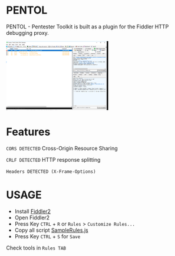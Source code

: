 # PENTOL
PENTOL - Pentester Toolkit is built as a plugin for the Fiddler HTTP debugging proxy. 

<img src="PENTOL.PNG" width="55%"></img>

# Features
``CORS DETECTED`` Cross-Origin Resource Sharing

``CRLF DETECTED`` HTTP response splitting 

``Headers DETECTED (X-Frame-Options)`` 

# USAGE

- Install [Fiddler2](https://www.telerik.com/download/fiddler/fiddler2)
- Open Fiddler2
- Press Key `CTRL` + `R`  or `Rules` > `Customize Rules...`
- Copy all script [SampleRules.js](https://raw.githubusercontent.com/radenvodka/PENTOL/master/SampleRules.js) 
- Press Key `CTRL` + `S`  for `Save`

Check tools in `Rules TAB`
